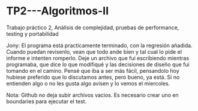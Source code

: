 # TP2---Algoritmos-II
Trabajo práctico 2, Análisis de complejidad, pruebas de performance, testing y portabilidad

Jony:
El programa está practicamente terminado, con la regresión añadida. Cuando puedan revisenlo, vean que todo ande bien y tal cual lo pide el informe e intenten romperlo. 
Deje un archivo que fui escribiendo mientras programaba, que dice lo que modifiqué y las decisiones de diseño que fui tomando en el camino. Pensé que iba a ser más fácil, pensandolo hoy hubiese preferido que lo discutamos antes, pero bueno, ya está. Si no entienden algo o no les gusta algo avisen y lo vemos el miercoles.


Nota: Github no deja subir archivos vacios. Es necesario crear uno en boundaries para ejecutar el test.

